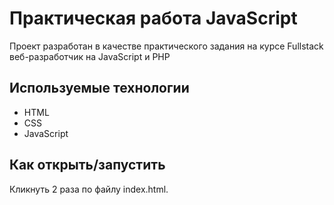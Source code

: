 # Практическая работа JavaScript

Проект разработан в качестве практического задания на курсе Fullstack веб-разработчик на JavaScript и PHP

## Используемые технологии

* HTML
* CSS
* JavaScript

## Как открыть/запустить

Кликнуть 2 раза по файлу index.html.
